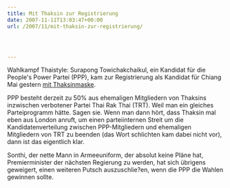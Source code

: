 ```yaml
---
title: Mit Thaksin zur Registrierung
date: 2007-11-11T13:03:47+00:00
url: /2007/11/mit-thaksin-zur-registrierung/




---
```

Wahlkampf Thaistyle: Surapong Towichakchaikul, ein Kandidat für die People's Power Partei (<span class="caps">PPP</span>), kam zur Registrierung als Kandidat für Chiang Mai gestern [mit Thaksinmaske][1].

<span class="caps">PPP</span> besteht derzeit zu 50% aus ehemaligen Mitgliedern von Thaksins inzwischen verbotener Partei Thai Rak Thai (<span class="caps">TRT</span>). Weil man ein gleiches Parteiprogramm hätte. Sagen sie. Wenn man dann hört, dass Thaksin mal eben aus London anruft, um einen parteiinternen Streit um die Kandidatenverteilung zwischen <span class="caps">PPP</span>-Mitgliedern und ehemaligen Mitgliedern von <span class="caps">TRT</span> zu beenden (das Wort schlichten kam dabei nicht vor), dann ist das eigentlich klar.

Sonthi, der nette Mann in Armeeuniform, der absolut keine Pläne hat, Premierminister der nächsten Regierung zu werden, hat sich übrigens geweigert, einen weiteren Putsch auszuschlie?en, wenn die <span class="caps">PPP</span> die Wahlen gewinnen sollte.

 [1]: http://www.nationmultimedia.com/breakingnews/read.php?newsid=30055718
